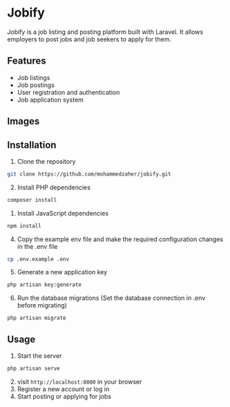 # Jobify

Jobify is a job listing and posting platform built with Laravel. It allows employers to post jobs and job seekers to apply for them.

## Features

-   Job listings
-   Job postings
-   User registration and authentication
-   Job application system

## Images

## Installation

1. Clone the repository

```bash
git clone https://github.com/mohammedzaher/jobify.git
```

2. Install PHP dependencies

```bash
composer install
```

1. Install JavaScript dependencies

```bash
npm install
```

4. Copy the example env file and make the required configuration changes in the .env file

```bash
cp .env.example .env
```

5. Generate a new application key

```bash
php artisan key:generate
```

6. Run the database migrations (Set the database connection in .env before migrating)

```
php artisan migrate
```

## Usage

1. Start the server

```bash
php artisan serve
```

2. visit `http://localhost:8000` in your browser
3. Register a new account or log in
4. Start posting or applying for jobs
